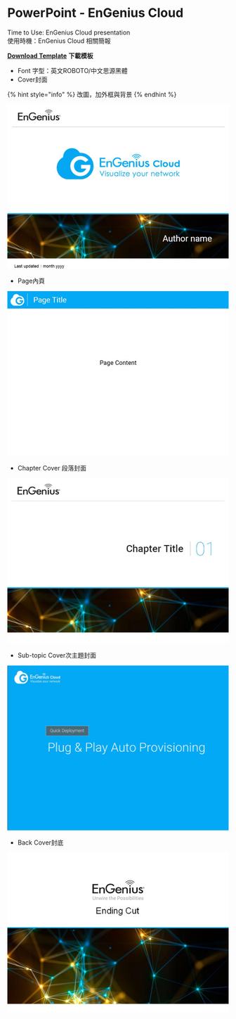 # PowerPoint - EnGenius Cloud

Time to Use:  EnGenius Cloud presentation  
使用時機：EnGenius Cloud 相關簡報

[**Download Template**](https://drive.google.com/file/d/1-KTfwJhbpRzNYPJTaYXTDmdAkv3NbYD-/view) **下載模板**

* Font 字型：英文ROBOTO/中文思源黑體
* Cover封面

{% hint style="info" %}
改圖，加外框與背景
{% endhint %}



![PPT Cover](../../.gitbook/assets/cloud_01%20%281%29.jpg)

* Page內頁

![](../../.gitbook/assets/cloud_03%20%281%29.jpg)

* Chapter Cover 段落封面

![](../../.gitbook/assets/cloud_02.jpg)

* Sub-topic Cover次主題封面

![](../../.gitbook/assets/cloud_06.jpg)

* Back Cover封底

![](../../.gitbook/assets/cloud_05.jpg)

